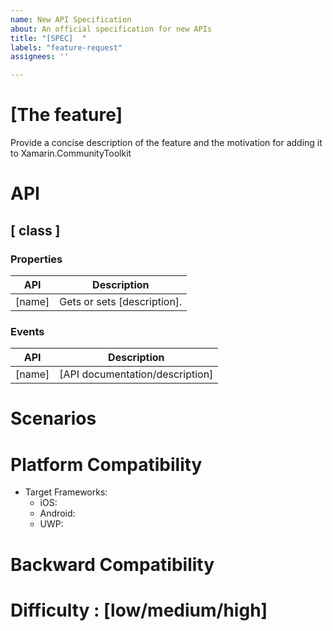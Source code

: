 ```yaml
---
name: New API Specification
about: An official specification for new APIs
title: "[SPEC]  "
labels: "feature-request"
assignees: ''

---
```


# [The feature] 

Provide a concise description of the feature and the motivation for adding it to Xamarin.CommunityToolkit

# API

## [ class ]

### Properties

| API | Description |
| ------------- | ------------- |
| [name] | Gets or sets [description]. |

### Events

| API | Description |
| ------------- | ------------- |
| [name] | [API documentation/description] |
 
# Scenarios

# Platform Compatibility
- Target Frameworks: <!-- All that apply -->
  - iOS:  <!-- Support on iOS for the API -->
  - Android: <!-- Support on Android for the API -->
  - UWP: <!-- Support on UWP for the API -->
# Backward Compatibility

# Difficulty : [low/medium/high]

